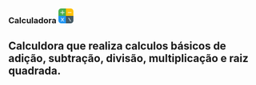 ### Calculadora <img src="Images/calculator.png" width="30">
## Calculdora que realiza calculos básicos de adição, subtração, divisão, multiplicação e raiz quadrada.
